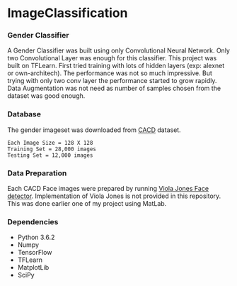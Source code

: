 # ImageClassification
### Gender Classifier
A Gender Classifier was built using only Convolutional Neural Network. Only two Convolutional Layer was enough for this classifier. This project was built on TFLearn. First tried training with lots of hidden layers (exp: alexnet or own-architech). The performance was not so much impressive. But trying with only two conv layer the performance started to grow rapidly. Data Augmentation was not need as number of samples chosen from the dataset was good enough.   

### Database
The gender imageset was downloaded from [CACD](http://bcsiriuschen.github.io/CARC/) dataset. 

	Each Image Size = 128 X 128
	Training Set = 28,000 images
	Testing Set = 12,000 images
	
### Data Preparation
Each CACD Face images were prepared by running [Viola Jones Face detector](https://www.mathworks.com/help/vision/ref/vision.cascadeobjectdetector-system-object.html).
Implementation of Viola Jones is not provided in this repository. This was done earlier one of my project using MatLab. 

### Dependencies
* Python 3.6.2
* Numpy
* TensorFlow
* TFLearn
* MatplotLib
* SciPy

